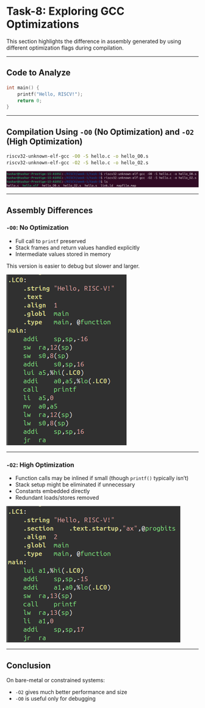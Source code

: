 # Task-8: Exploring GCC Optimizations

This section highlights the difference in assembly generated by using different optimization flags during compilation.

---

## Code to Analyze

```c
int main() {
    printf("Hello, RISCV!");
    return 0;
}
```

---

## Compilation Using `-O0` (No Optimization) and `-O2` (High Optimization)

```bash
riscv32-unknown-elf-gcc -O0 -S hello.c -o hello_O0.s
riscv32-unknown-elf-gcc -O2 -S hello.c -o hello_O2.s
```

![O0 and O2 optimization compilation](/Week%201/assets/Task-8/o0_o2_compilation.png)

---

## Assembly Differences

### `-O0`: No Optimization

- Full call to `printf` preserved
- Stack frames and return values handled explicitly
- Intermediate values stored in memory

This version is easier to debug but slower and larger.

![O0 assembly](/Week%201/assets/Task-8/O0.png)

---

### `-O2`: High Optimization

- Function calls may be inlined if small (though `printf()` typically isn’t)
- Stack setup might be eliminated if unnecessary
- Constants embedded directly
- Redundant loads/stores removed

![O2 assembly](/Week%201/assets/Task-8/O2.png)

---

## Conclusion

On bare-metal or constrained systems:

- `-O2` gives much better performance and size
- `-O0` is useful only for debugging
